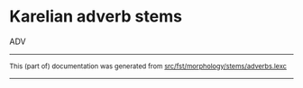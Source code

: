 # Karelian adverb stems

ADV

* * *

<small>This (part of) documentation was generated from [src/fst/morphology/stems/adverbs.lexc](https://github.com/giellalt/lang-krl/blob/main/src/fst/morphology/stems/adverbs.lexc)</small>

---

